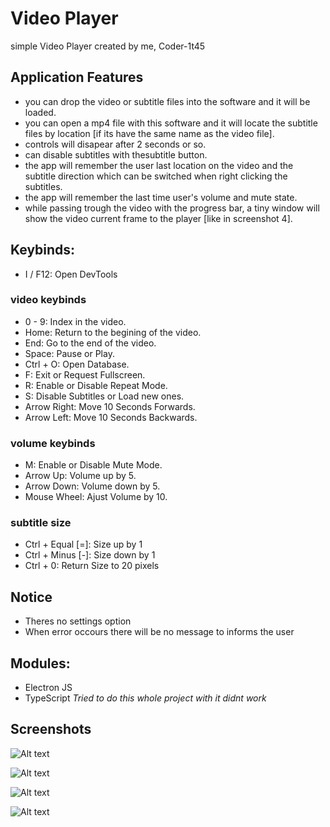 # Video Player

simple Video Player created by me, Coder-1t45

## Application Features

- you can drop the video or subtitle files into the software and it will be loaded.
- you can open a mp4 file with this software and it will locate the subtitle files by location [if its have the same name as the video file].
- controls will disapear after 2 seconds or so.
- can disable subtitles with thesubtitle button.
- the app will remember the user last location on the video and the subtitle direction which can be switched when right clicking the subtitles.
- the app will remember the last time user's volume and mute state.
- while passing trough the video with the progress bar, a tiny window will show the video current frame to the player [like in screenshot 4].
## Keybinds:

- I / F12: Open DevTools

### video keybinds

- 0 - 9: Index in the video.
- Home: Return to the begining of the video.
- End: Go to the end of the video.
- Space: Pause or Play.
- Ctrl + O: Open Database.
- F: Exit or Request Fullscreen.
- R: Enable or Disable Repeat Mode.
- S: Disable Subtitles or Load new ones.
- Arrow Right: Move 10 Seconds Forwards.
- Arrow Left: Move 10 Seconds Backwards.

### volume keybinds

- M: Enable or Disable Mute Mode.
- Arrow Up: Volume up by 5.
- Arrow Down: Volume down by 5.
- Mouse Wheel: Ajust Volume by 10.

### subtitle size

- Ctrl + Equal [=]: Size up by 1
- Ctrl + Minus [-]: Size down by 1
- Ctrl + 0: Return Size to 20 pixels

## Notice

- Theres no settings option
- When error occours there will be no message to informs the user

## Modules:

- Electron JS
- TypeScript _Tried to do this whole project with it didnt work_

## Screenshots

![Alt text](https://cdn.discordapp.com/attachments/1005211638191890532/1063858039238692944/image.png)

![Alt text](https://cdn.discordapp.com/attachments/1005211638191890532/1063527042232103072/image.png)

![Alt text](https://cdn.discordapp.com/attachments/1005211638191890532/1063859411413643314/image.png)

![Alt text](https://cdn.discordapp.com/attachments/1005211638191890532/1067576315907154031/image.png)